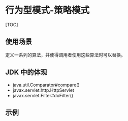 # 行为型模式-策略模式

[TOC]

## 使用场景

定义一系列的算法，并使得调用者使用这些算法时可以替换。

## JDK 中的体现

- java.util.Comparator#compare()
- javax.servlet.http.HttpServlet
- javax.servlet.Filter#doFilter()

## 示例

